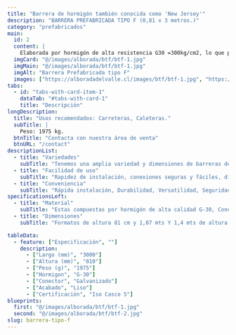```yaml
---
title: "Barrera de hormigón también conocida como 'New Jersey'"
description: "BARRERA PREFABRICADA TIPO F (0,81 x 3 metros.)"
category: "prefabricados"
main:
  id: 2
  content: |
    Elaborada por hormigón de alta resistencia G30 =300kg/cm2, lo que permite soportar impactos y fuerzas considerables, su estructura (armadura) conformada por acero tipo estriado A630 - 420H y conectores o enganche galvanizados en caliente, según manual de carretera vol. 5. 
  imgCard: "@/images/alborada/btf/btf-1.jpg"
  imgMain: "@/images/alborada/btf/btf-1.jpg"
  imgAlt: "Barrera Prefabricada tipo F"
  images: ["https://alboradadelvalle.cl/images/btf/btf-1.jpg", "https://alboradadelvalle.cl/images/btf/btf-2.jpg", "https://alboradadelvalle.cl/images/btf/btf-3.jpg", "https://alboradadelvalle.cl/images/btf/btf-4.jpg", "https://alboradadelvalle.cl/images/btf/btf-5.JPG"]
tabs:
  - id: "tabs-with-card-item-1"
    dataTab: "#tabs-with-card-1"
    title: "Descripción"
longDescription:
  title: "Usos recomendados: Carreteras, Caleteras."
  subTitle: |
    Peso: 1975 kg.
  btnTitle: "Contacta con nuestra área de venta"
  btnURL: "/contact"
descriptionList:
  - title: "Variedades"
    subTitle: "Tenemos una amplia variedad y dimensiones de barreras de hormigón para adaptarse a las diversas aplicaciones y espacios."
  - title: "Facilidad de uso"
    subTitle: "Rapidez de instalación, conexiones seguras y fáciles, diseño ergonómico."
  - title: "Conveniencia"
    subTitle: "Rápida instalación, Durabilidad, Versatilidad, Seguridad y reutilizables."
specificationsLeft:
  - title: "Material"
    subTitle: "Estas compuestas por hormigón de alta calidad G-30, Conectores Galvanizados y Acero estriado."
  - title: "Dimensiones"
    subTitle: "Formatos de altura 81 cm y 1,07 mts Y 1,4 mts de altura."

tableData:
  - feature: ["Especificación", ""]
    description:
      - ["Largo (mm)", "3000"]
      - ["Altura (mm)", "810"]
      - ["Peso (g)", "1975"]
      - ["Hormigon", "G-30"]
      - ["Conector", "Galvanizado"]
      - ["Acabado", "Liso"]
      - ["Certificación", "Iso Casco 5"]
blueprints:
  first: "@/images/alborada/btf/btf-1.jpg"
  second: "@/images/alborada/btf/btf-2.jpg"
slug: barrera-tipo-f
---
```

